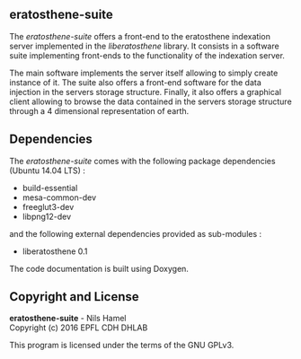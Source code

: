 ## eratosthene-suite

The _eratosthene-suite_ offers a front-end to the eratosthene indexation server implemented in the _liberatosthene_ library. It consists in a software suite implementing front-ends to the functionality of the indexation server.

The main software implements the server itself allowing to simply create instance of it. The suite also offers a front-end software for the data injection in the servers storage structure. Finally, it also offers a graphical client allowing to browse the data contained in the servers storage structure through a 4 dimensional representation of earth.

## Dependencies

The _eratosthene-suite_ comes with the following package dependencies (Ubuntu 14.04 LTS) :

* build-essential
* mesa-common-dev
* freeglut3-dev
* libpng12-dev

and the following external dependencies provided as sub-modules :

* liberatosthene 0.1

The code documentation is built using Doxygen.

## Copyright and License

**eratosthene-suite** - Nils Hamel <br >
Copyright (c) 2016 EPFL CDH DHLAB

This program is licensed under the terms of the GNU GPLv3.
